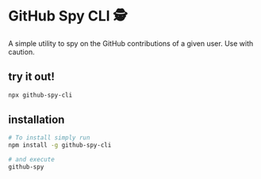# GitHub Spy CLI 🕵️

A simple utility to spy on the GitHub contributions of a given user. Use with caution.

## try it out!

```bash
npx github-spy-cli
```

## installation

```bash
# To install simply run
npm install -g github-spy-cli

# and execute
github-spy
```
